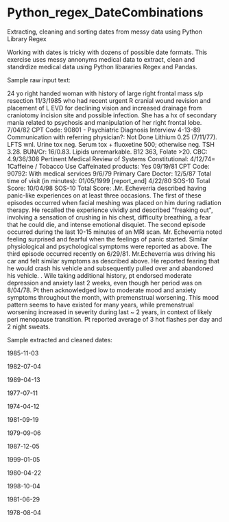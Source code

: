 # Python_regex_DateCombinations
Extracting, cleaning and sorting dates from messy data using Python Library Regex

Working with dates is tricky with dozens of possible date formats. This exercise uses messy annonyms medical data to extract, clean and standrdize medical data using Python libararies Regex and Pandas.


Sample raw input text:

24 yo right handed woman with history of large right frontal mass s/p resection 11/3/1985 who had recent urgent R cranial wound revision and placement of L EVD for declining vision and increased drainage from craniotomy incision site and possible infection. She has a hx of secondary mania related to psychosis and manipulation of her right frontal lobe.
7/04/82 CPT Code: 90801 - Psychiatric Diagnosis Interview
4-13-89 Communication with referring physician?: Not Done
Lithium 0.25 (7/11/77).  LFTS wnl.  Urine tox neg.  Serum tox + fluoxetine 500; otherwise neg.  TSH 3.28.  BUN/Cr: 16/0.83.  Lipids unremarkable.  B12 363, Folate >20.  CBC: 4.9/36/308 Pertinent Medical Review of Systems Constitutional:
4/12/74= 1Caffeine / Tobacco Use Caffeinated products: Yes
09/19/81 CPT Code: 90792: With medical services
9/6/79 Primary Care Doctor:
12/5/87 Total time of visit (in minutes):
01/05/1999 [report_end]
4/22/80 SOS-10 Total Score:
10/04/98 SOS-10 Total Score:
.Mr. Echeverria described having panic-like experiences on at least three occasions. The first of these episodes occurred when facial meshing was placed on him during radiation therapy. He recalled the experience vividly and described "freaking out", involving a sensation of crushing in his chest, difficulty breathing, a fear that he could die, and intense emotional disquiet. The second episode occurred during the last 10-15 minutes of an MRI scan. Mr. Echeverria noted feeling surprised and fearful when the feelings of panic started. Similar physiological and psychological symptoms were reported as above. The third episode occurred recently on 6/29/81. Mr.Echeverria was driving his car and felt similar symptoms as described above. He reported fearing that he would crash his vehicle and subsequently pulled over and abandoned his vehicle.
. Wile taking additional history, pt endorsed moderate depression and anxiety last 2 weeks, even though her period was on 8/04/78. Pt then acknowledged low to moderate mood and anxiety symptoms throughout the month, with premenstrual worsening. This mood pattern seems to have existed for many years, while premenstrual worsening increased in severity during last ~ 2 years, in context of likely peri menopause transition. Pt reported average of 3 hot flashes per day and 2 night sweats.



Sample extracted and cleaned dates:

1985-11-03

1982-07-04

1989-04-13

1977-07-11

1974-04-12

1981-09-19

1979-09-06

1987-12-05

1999-01-05

1980-04-22

1998-10-04

1981-06-29

1978-08-04
